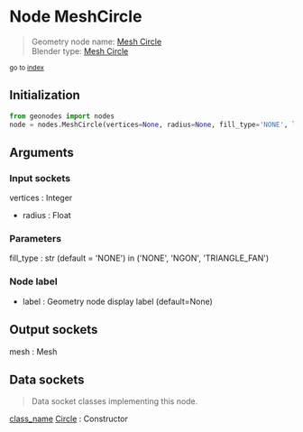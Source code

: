 
# Node MeshCircle

> Geometry node name: [Mesh Circle](https://docs.blender.org/manual/en/latest/modeling/geometry_nodes/material/mesh_circle.html)<br>
  Blender type: [Mesh Circle](https://docs.blender.org/api/current/bpy.types.GeometryNodeMeshCircle.html)
  
<sub>go to [index](/docs/index.md)</sub>

## Initialization

```python
from geonodes import nodes
node = nodes.MeshCircle(vertices=None, radius=None, fill_type='NONE', label=None)
```



## Arguments


### Input sockets

vertices : Integer
- radius : Float

### Parameters

fill_type : str (default = 'NONE') in ('NONE', 'NGON', 'TRIANGLE_FAN')

### Node label

- label : Geometry node display label (default=None)

## Output sockets

mesh : Mesh

## Data sockets

> Data socket classes implementing this node.
  
[class_name](/docs/sockets/Mesh.md) [Circle](/docs/sockets/Mesh.md#circle) : Constructor

